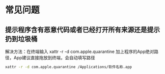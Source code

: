 # 常见问题



## 提示程序含有恶意代码或者已经打开所有来源还是提示扔到垃圾桶

解决方法：在终端输入 xattr -r -d com.apple.quarantine 加上程序的App绝对路径，App建议直接拖放到终端，会自动填写路径

```bash
xattr -r -d com.apple.quarantine /Applications/软件名称.app
```

